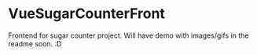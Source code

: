 # VueSugarCounterFront

Frontend for sugar counter project. Will have demo with images/gifs in the readme soon. :D
